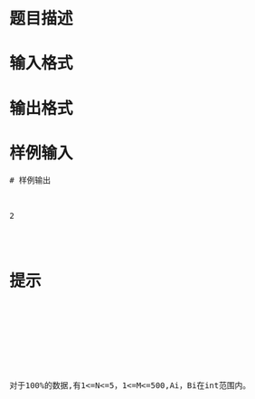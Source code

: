 

# 题目描述



# 输入格式



# 输出格式



# 样例输入


<pre>
# 样例输出


<pre>2</pre>

# 提示


<p>
<br/>
</p>
<p>
对于100%的数据,有1&lt;=N&lt;=5，1&lt;=M&lt;=500,Ai，Bi在int范围内。
</p>
<p>
<br/>
</p>
<p>
<br/>
</p>
